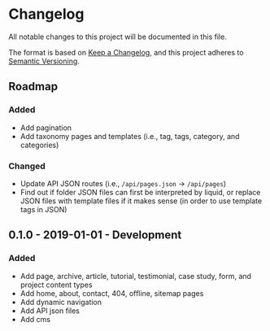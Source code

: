 # Changelog
All notable changes to this project will be documented in this file.

The format is based on [Keep a Changelog](https://keepachangelog.com/en/1.0.0/),
and this project adheres to [Semantic Versioning](https://semver.org/spec/v2.0.0.html).

<!--
## X.X.X - XXXX-XX-XX - XXXXXX

### Added
### Changed
### Deprecated
### Removed
### Fixed
### Security
-->

## Roadmap

### Added
- Add pagination
- Add taxonomy pages and templates (i.e., tag, tags, category, and categories)

### Changed
- Update API JSON routes (i.e., `/api/pages.json` -> `/api/pages`)
- Find out if folder JSON files can first be interpreted by liquid, or replace JSON files with template files if it makes sense (in order to use template tags in JSON)

## 0.1.0 - 2019-01-01 - Development

### Added
- Add page, archive, article, tutorial, testimonial, case study, form, and project content types
- Add home, about, contact, 404, offline, sitemap pages
- Add dynamic navigation
- Add API json files
- Add cms